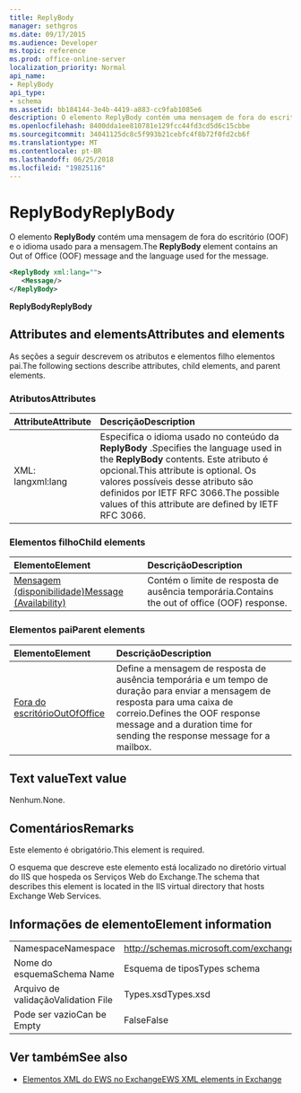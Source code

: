 ```yaml
---
title: ReplyBody
manager: sethgros
ms.date: 09/17/2015
ms.audience: Developer
ms.topic: reference
ms.prod: office-online-server
localization_priority: Normal
api_name:
- ReplyBody
api_type:
- schema
ms.assetid: bb184144-3e4b-4419-a883-cc9fab1085e6
description: O elemento ReplyBody contém uma mensagem de fora do escritório (OOF) e o idioma usado para a mensagem.
ms.openlocfilehash: 8400dda1ee810781e129fcc44fd3cd5d6c15cbbe
ms.sourcegitcommit: 34041125dc8c5f993b21cebfc4f8b72f0fd2cb6f
ms.translationtype: MT
ms.contentlocale: pt-BR
ms.lasthandoff: 06/25/2018
ms.locfileid: "19825116"
---
```

# <a name="replybody"></a><span data-ttu-id="72e4f-103">ReplyBody</span><span class="sxs-lookup"><span data-stu-id="72e4f-103">ReplyBody</span></span>

<span data-ttu-id="72e4f-104">O elemento **ReplyBody** contém uma mensagem de fora do escritório (OOF) e o idioma usado para a mensagem.</span><span class="sxs-lookup"><span data-stu-id="72e4f-104">The **ReplyBody** element contains an Out of Office (OOF) message and the language used for the message.</span></span> 
  
```XML
<ReplyBody xml:lang="">
   <Message/>
</ReplyBody>
```

 <span data-ttu-id="72e4f-105">**ReplyBody**</span><span class="sxs-lookup"><span data-stu-id="72e4f-105">**ReplyBody**</span></span>
## <a name="attributes-and-elements"></a><span data-ttu-id="72e4f-106">Attributes and elements</span><span class="sxs-lookup"><span data-stu-id="72e4f-106">Attributes and elements</span></span>

<span data-ttu-id="72e4f-107">As seções a seguir descrevem os atributos e elementos filho elementos pai.</span><span class="sxs-lookup"><span data-stu-id="72e4f-107">The following sections describe attributes, child elements, and parent elements.</span></span>
  
### <a name="attributes"></a><span data-ttu-id="72e4f-108">Atributos</span><span class="sxs-lookup"><span data-stu-id="72e4f-108">Attributes</span></span>

|<span data-ttu-id="72e4f-109">**Attribute**</span><span class="sxs-lookup"><span data-stu-id="72e4f-109">**Attribute**</span></span>|<span data-ttu-id="72e4f-110">**Descrição**</span><span class="sxs-lookup"><span data-stu-id="72e4f-110">**Description**</span></span>|
|:-----|:-----|
|<span data-ttu-id="72e4f-111">XML: lang</span><span class="sxs-lookup"><span data-stu-id="72e4f-111">xml:lang</span></span>  <br/> |<span data-ttu-id="72e4f-112">Especifica o idioma usado no conteúdo da **ReplyBody** .</span><span class="sxs-lookup"><span data-stu-id="72e4f-112">Specifies the language used in the **ReplyBody** contents.</span></span> <span data-ttu-id="72e4f-113">Este atributo é opcional.</span><span class="sxs-lookup"><span data-stu-id="72e4f-113">This attribute is optional.</span></span> <span data-ttu-id="72e4f-114">Os valores possíveis desse atributo são definidos por IETF RFC 3066.</span><span class="sxs-lookup"><span data-stu-id="72e4f-114">The possible values of this attribute are defined by IETF RFC 3066.</span></span>  <br/> |
   
### <a name="child-elements"></a><span data-ttu-id="72e4f-115">Elementos filho</span><span class="sxs-lookup"><span data-stu-id="72e4f-115">Child elements</span></span>

|<span data-ttu-id="72e4f-116">**Elemento**</span><span class="sxs-lookup"><span data-stu-id="72e4f-116">**Element**</span></span>|<span data-ttu-id="72e4f-117">**Descrição**</span><span class="sxs-lookup"><span data-stu-id="72e4f-117">**Description**</span></span>|
|:-----|:-----|
|[<span data-ttu-id="72e4f-118">Mensagem (disponibilidade)</span><span class="sxs-lookup"><span data-stu-id="72e4f-118">Message (Availability)</span></span>](message-availability.md) <br/> |<span data-ttu-id="72e4f-119">Contém o limite de resposta de ausência temporária.</span><span class="sxs-lookup"><span data-stu-id="72e4f-119">Contains the out of office (OOF) response.</span></span>  <br/> |
   
### <a name="parent-elements"></a><span data-ttu-id="72e4f-120">Elementos pai</span><span class="sxs-lookup"><span data-stu-id="72e4f-120">Parent elements</span></span>

|<span data-ttu-id="72e4f-121">**Elemento**</span><span class="sxs-lookup"><span data-stu-id="72e4f-121">**Element**</span></span>|<span data-ttu-id="72e4f-122">**Descrição**</span><span class="sxs-lookup"><span data-stu-id="72e4f-122">**Description**</span></span>|
|:-----|:-----|
|[<span data-ttu-id="72e4f-123">Fora do escritório</span><span class="sxs-lookup"><span data-stu-id="72e4f-123">OutOfOffice</span></span>](outofoffice.md) <br/> |<span data-ttu-id="72e4f-124">Define a mensagem de resposta de ausência temporária e um tempo de duração para enviar a mensagem de resposta para uma caixa de correio.</span><span class="sxs-lookup"><span data-stu-id="72e4f-124">Defines the OOF response message and a duration time for sending the response message for a mailbox.</span></span>  <br/> |
   
## <a name="text-value"></a><span data-ttu-id="72e4f-125">Text value</span><span class="sxs-lookup"><span data-stu-id="72e4f-125">Text value</span></span>

<span data-ttu-id="72e4f-126">Nenhum.</span><span class="sxs-lookup"><span data-stu-id="72e4f-126">None.</span></span>
  
## <a name="remarks"></a><span data-ttu-id="72e4f-127">Comentários</span><span class="sxs-lookup"><span data-stu-id="72e4f-127">Remarks</span></span>

<span data-ttu-id="72e4f-128">Este elemento é obrigatório.</span><span class="sxs-lookup"><span data-stu-id="72e4f-128">This element is required.</span></span>
  
<span data-ttu-id="72e4f-129">O esquema que descreve este elemento está localizado no diretório virtual do IIS que hospeda os Serviços Web do Exchange.</span><span class="sxs-lookup"><span data-stu-id="72e4f-129">The schema that describes this element is located in the IIS virtual directory that hosts Exchange Web Services.</span></span>
  
## <a name="element-information"></a><span data-ttu-id="72e4f-130">Informações de elemento</span><span class="sxs-lookup"><span data-stu-id="72e4f-130">Element information</span></span>

|||
|:-----|:-----|
|<span data-ttu-id="72e4f-131">Namespace</span><span class="sxs-lookup"><span data-stu-id="72e4f-131">Namespace</span></span>  <br/> |http://schemas.microsoft.com/exchange/services/2006/types  <br/> |
|<span data-ttu-id="72e4f-132">Nome do esquema</span><span class="sxs-lookup"><span data-stu-id="72e4f-132">Schema Name</span></span>  <br/> |<span data-ttu-id="72e4f-133">Esquema de tipos</span><span class="sxs-lookup"><span data-stu-id="72e4f-133">Types schema</span></span>  <br/> |
|<span data-ttu-id="72e4f-134">Arquivo de validação</span><span class="sxs-lookup"><span data-stu-id="72e4f-134">Validation File</span></span>  <br/> |<span data-ttu-id="72e4f-135">Types.xsd</span><span class="sxs-lookup"><span data-stu-id="72e4f-135">Types.xsd</span></span>  <br/> |
|<span data-ttu-id="72e4f-136">Pode ser vazio</span><span class="sxs-lookup"><span data-stu-id="72e4f-136">Can be Empty</span></span>  <br/> |<span data-ttu-id="72e4f-137">False</span><span class="sxs-lookup"><span data-stu-id="72e4f-137">False</span></span>  <br/> |
   
## <a name="see-also"></a><span data-ttu-id="72e4f-138">Ver também</span><span class="sxs-lookup"><span data-stu-id="72e4f-138">See also</span></span>



- [<span data-ttu-id="72e4f-139">Elementos XML do EWS no Exchange</span><span class="sxs-lookup"><span data-stu-id="72e4f-139">EWS XML elements in Exchange</span></span>](ews-xml-elements-in-exchange.md)

